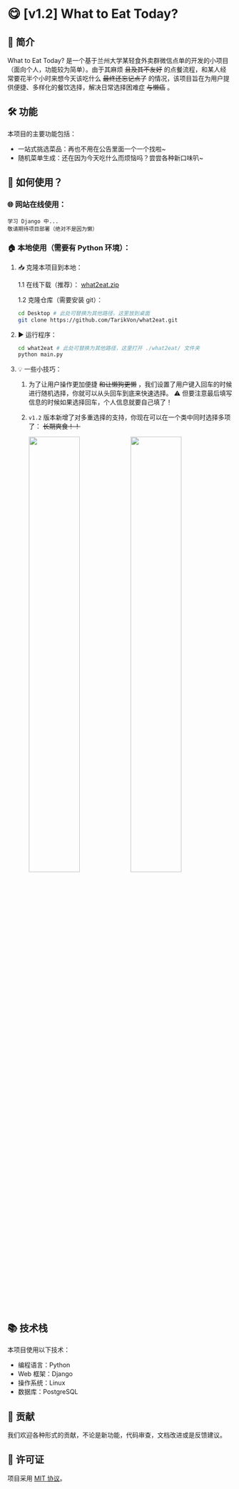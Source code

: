 # 😋 \[v1.2\] What to Eat Today?

## 📝 简介

<!-- <img src="https://www.tarikvon.cn/images/imgHost/20231214172102.png" width="50%"> -->

What to Eat Today? 是一个基于兰州大学某轻食外卖群微信点单的开发的小项目（面向个人，功能较为简单）。由于其麻烦 ~~且及其不友好~~ 的点餐流程，和某人经常要花半个小时来想今天该吃什么 ~~最终还忘记点了~~ 的情况，该项目旨在为用户提供便捷、多样化的餐饮选择，解决日常选择困难症 ~~与懒癌~~ 。

## 🛠️ 功能

本项目的主要功能包括：

- 一站式挑选菜品：再也不用在公告里面一个一个找啦\~
- 随机菜单生成：还在因为今天吃什么而烦恼吗？尝尝各种新口味叭\~

## 📘 如何使用？

### 🌐 网站在线使用：

    学习 Django 中...
    敬请期待项目部署（绝对不是因为懒）

### 🏠 本地使用（需要有 Python 环境）：

1. 📥 克隆本项目到本地：

   1.1 在线下载（推荐）：
   [what2eat.zip](https://www.tarikvon.cn/files/what2eat.zip)

   1.2 克隆仓库（需要安装 git）：

   ```bash
   cd Desktop # 此处可替换为其他路径，这里放到桌面
   git clone https://github.com/TarikVon/what2eat.git
   ```

2. ▶️ 运行程序：

   ```bash
   cd what2eat # 此处可替换为其他路径，这里打开 ./what2eat/ 文件夹
   python main.py
   ```

3. 💡 一些小技巧：

   1. 为了让用户操作更加便捷 ~~和让懒狗更懒~~ ，我们设置了用户键入回车的时候进行随机选择，你就可以从头回车到底来快速选择。
      ⚠️ 但要注意最后填写信息的时候如果选择回车，个人信息就要自己填了！
   2. `v1.2` 版本新增了对多重选择的支持，你现在可以在一个类中同时选择多项了： ~~长期爽食！！~~

      <img src="https://www.tarikvon.cn/images/imgHost/20231214171612.png" width="50%"><img src="https://www.tarikvon.cn/images/imgHost/20231214172035.png" width="50%">

## 📚 技术栈

本项目使用以下技术：

- 编程语言：Python
- Web 框架：Django
- 操作系统：Linux
- 数据库：PostgreSQL

## 🤝 贡献

我们欢迎各种形式的贡献，不论是新功能，代码审查，文档改进或是反馈建议。

## 📜 许可证

项目采用 [MIT 协议](LICENSE)。
